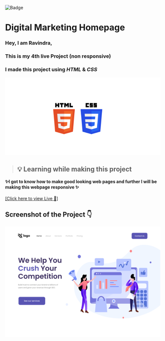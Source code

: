 ![Badge](https://img.shields.io/badge/Project--4-Home--Page-orange)
# Digital Marketing Homepage

### Hey, I am **Ravindra**, 
### This is  my 4th live Project (non responsive)
### I made this project using *HTML* & *CSS*
![](./assets/Untitled%20design(3).png)

>##  💡 Learning while making this project

#### ✨I got to know how to make good looking web pages and further I will be making this webpage responsive ✨

[[Click here to view Live 🚀]](https://rp-project-3.netlify.app/ "Law Home Page")

## Screenshot of the Project 👇
![](./assets/Digital%20Marketing%20Homepage.png)